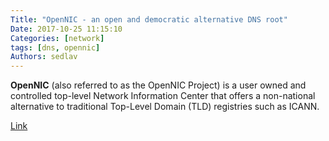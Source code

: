 ```yaml
---
Title: "OpenNIC - an open and democratic alternative DNS root"
Date: 2017-10-25 11:15:10
Categories: [network]
tags: [dns, opennic]
Authors: sedlav
---
```


**OpenNIC** (also referred to as the OpenNIC Project) is a user owned and controlled top-level Network Information Center that offers a non-national alternative to traditional Top-Level Domain (TLD) registries such as ICANN.

[Link](https://www.opennic.org/)
